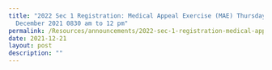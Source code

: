 ```yaml
---
title: "2022 Sec 1 Registration: Medical Appeal Exercise (MAE) Thursday 23
  December 2021 0830 am to 12 pm"
permalink: /Resources/announcements/2022-sec-1-registration-medical-appeal-exercise-mae/
date: 2021-12-21
layout: post
description: ""
---
```

